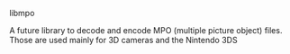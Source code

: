 libmpo

A future library to decode and encode MPO (multiple picture object) files.
Those are used mainly for 3D cameras and the Nintendo 3DS